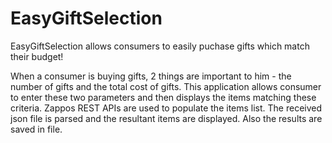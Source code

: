 EasyGiftSelection
=================

EasyGiftSelection allows consumers to easily puchase gifts which match their budget!

When a consumer is buying gifts, 2 things are important to him - the number of gifts and the total cost of gifts. This application allows consumer to enter these two parameters and then displays the items matching these criteria. Zappos REST APIs are used to populate the items list. The received json file is parsed and the resultant items are displayed. Also the results are saved in file.  
